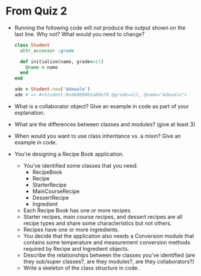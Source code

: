 # From Quiz 2 #

* Running the following code will _not_ produce the output shown on the last
  line. Why not? What would you need to change?
    ```ruby
    class Student
      attr_accessor :grade

      def initialize(name, grade=nil)
        @name = name
      end 
    end

    ade = Student.new('Adewale')
    ade # => #<Student:0x00000002a88ef8 @grade=nil, @name="Adewale">
    ```
 
* What is a collaborator object? Give an example in code as part of your
  explanation.

* What are the differences between classes and modules? (give at least 3)

* When would you want to use class inheritance vs. a mixin? Give an example in
  code.

* You're designing a Recipe Book application.
    - You've identified some classes that you need:
        * RecipeBook
        * Recipe
        * StarterRecipe
        * MainCourseRecipe
        * DessertRecipe
        * Ingredient
    - Each Recipe Book has one or more recipes.
    - Starter recipes, main course recipes, and dessert recipes are all recipe types and share some
    characteristics but not others.
    - Recipes have one or more ingredients.
    - You decide that the application also needs a Conversion module that contains some temperature
        and measurement conversion methods required by Recipe and Ingredient objects. 
    - Describe the relationships between the classes you've identified (are they sub/super classes?, 
      are they modules?, are they collaborators?)
    - Write a skeleton of the class structure in code.
